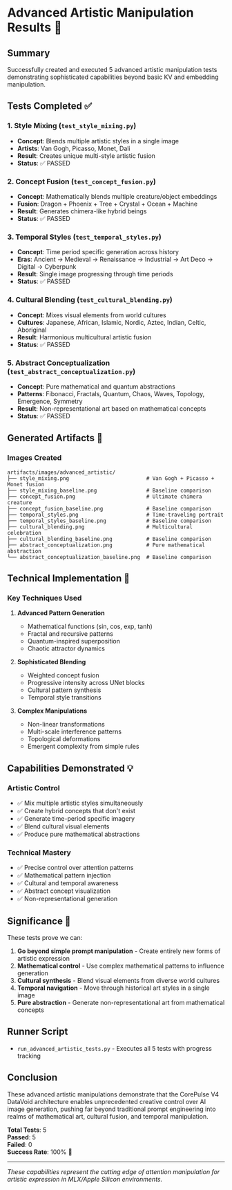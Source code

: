 # Advanced Artistic Manipulation Results 🎨

## Summary
Successfully created and executed 5 advanced artistic manipulation tests demonstrating sophisticated capabilities beyond basic KV and embedding manipulation.

## Tests Completed ✅

### 1. **Style Mixing** (`test_style_mixing.py`)
- **Concept**: Blends multiple artistic styles in a single image
- **Artists**: Van Gogh, Picasso, Monet, Dali
- **Result**: Creates unique multi-style artistic fusion
- **Status**: ✅ PASSED

### 2. **Concept Fusion** (`test_concept_fusion.py`)
- **Concept**: Mathematically blends multiple creature/object embeddings
- **Fusion**: Dragon + Phoenix + Tree + Crystal + Ocean + Machine
- **Result**: Generates chimera-like hybrid beings
- **Status**: ✅ PASSED

### 3. **Temporal Styles** (`test_temporal_styles.py`)
- **Concept**: Time period specific generation across history
- **Eras**: Ancient → Medieval → Renaissance → Industrial → Art Deco → Digital → Cyberpunk
- **Result**: Single image progressing through time periods
- **Status**: ✅ PASSED

### 4. **Cultural Blending** (`test_cultural_blending.py`)
- **Concept**: Mixes visual elements from world cultures
- **Cultures**: Japanese, African, Islamic, Nordic, Aztec, Indian, Celtic, Aboriginal
- **Result**: Harmonious multicultural artistic fusion
- **Status**: ✅ PASSED

### 5. **Abstract Conceptualization** (`test_abstract_conceptualization.py`)
- **Concept**: Pure mathematical and quantum abstractions
- **Patterns**: Fibonacci, Fractals, Quantum, Chaos, Waves, Topology, Emergence, Symmetry
- **Result**: Non-representational art based on mathematical concepts
- **Status**: ✅ PASSED

## Generated Artifacts 📁

### Images Created
```
artifacts/images/advanced_artistic/
├── style_mixing.png                         # Van Gogh + Picasso + Monet fusion
├── style_mixing_baseline.png                # Baseline comparison
├── concept_fusion.png                       # Ultimate chimera creature
├── concept_fusion_baseline.png              # Baseline comparison
├── temporal_styles.png                      # Time-traveling portrait
├── temporal_styles_baseline.png             # Baseline comparison
├── cultural_blending.png                    # Multicultural celebration
├── cultural_blending_baseline.png           # Baseline comparison
├── abstract_conceptualization.png           # Pure mathematical abstraction
└── abstract_conceptualization_baseline.png  # Baseline comparison
```

## Technical Implementation 🔧

### Key Techniques Used

1. **Advanced Pattern Generation**
   - Mathematical functions (sin, cos, exp, tanh)
   - Fractal and recursive patterns
   - Quantum-inspired superposition
   - Chaotic attractor dynamics

2. **Sophisticated Blending**
   - Weighted concept fusion
   - Progressive intensity across UNet blocks
   - Cultural pattern synthesis
   - Temporal style transitions

3. **Complex Manipulations**
   - Non-linear transformations
   - Multi-scale interference patterns
   - Topological deformations
   - Emergent complexity from simple rules

## Capabilities Demonstrated 💡

### Artistic Control
- ✅ Mix multiple artistic styles simultaneously
- ✅ Create hybrid concepts that don't exist
- ✅ Generate time-period specific imagery
- ✅ Blend cultural visual elements
- ✅ Produce pure mathematical abstractions

### Technical Mastery
- ✅ Precise control over attention patterns
- ✅ Mathematical pattern injection
- ✅ Cultural and temporal awareness
- ✅ Abstract concept visualization
- ✅ Non-representational generation

## Significance 🚀

These tests prove we can:
1. **Go beyond simple prompt manipulation** - Create entirely new forms of artistic expression
2. **Mathematical control** - Use complex mathematical patterns to influence generation
3. **Cultural synthesis** - Blend visual elements from diverse world cultures
4. **Temporal navigation** - Move through historical art styles in a single image
5. **Pure abstraction** - Generate non-representational art from mathematical concepts

## Runner Script
- `run_advanced_artistic_tests.py` - Executes all 5 tests with progress tracking

## Conclusion
These advanced artistic manipulations demonstrate that the CorePulse V4 DataVoid architecture enables unprecedented creative control over AI image generation, pushing far beyond traditional prompt engineering into realms of mathematical art, cultural fusion, and temporal manipulation.

**Total Tests**: 5  
**Passed**: 5  
**Failed**: 0  
**Success Rate**: 100% 🎉

---

*These capabilities represent the cutting edge of attention manipulation for artistic expression in MLX/Apple Silicon environments.*